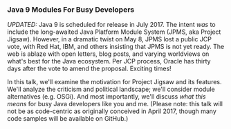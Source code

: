 
### Java 9 Modules For Busy Developers

*UPDATED:* Java 9 is scheduled for release in July 2017. The intent _was_ to include the long-awaited Java Platform Module System (JPMS, aka Project Jigsaw). However, in a dramatic twist on May 8, JPMS lost a public JCP vote, with Red Hat, IBM, and others insisting that JPMS is not yet ready. The web is ablaze with open letters, blog posts, and varying worldviews on what's best for the Java ecosystem. Per JCP process, Oracle has thirty days after the vote to amend the proposal. Exciting times!

In this talk, we'll examine the motivation for Project Jigsaw and its features. We'll analyze the criticism and political landscape; we'll consider module alternatives (e.g. OSGi). And most importantly, we'll discuss *what this means* for busy Java developers like you and me. (Please note: this talk will not be as code-centric as originally conceived in April 2017, though many code samples will be available on GitHub.)
